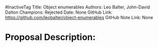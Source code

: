 #InactiveTag
Title: Object enumerables
Authors: Leo Balter, John-David Dalton
Champions: Rejected
Date: None
GitHub Link: https://github.com/leobalter/object-enumerables
GitHub Note Link: None

# Proposal Description:
